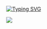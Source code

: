 [![Typing SVG](https://readme-typing-svg.herokuapp.com?font=&size=50&duration=1000&color=20D3FC&center=true&vCenter=true&width=1000&lines=Scroll+Down)](#)
<!-- Image Map Generated by http://www.image-map.net/ -->

<!-- BACKGROUND -->
<img src="https://github.com/z-bj/z-bj/blob/master/img/iceberg-react1.jpg" usemap="#image-map">

<map name="image-map">
    <area target="_blank" alt="My Linkedin" title="My Linkedin" href="https://www.linkedin.com/in/zakariabeji/" coords="777,3039,500,3131" shape="rect">
</map>


